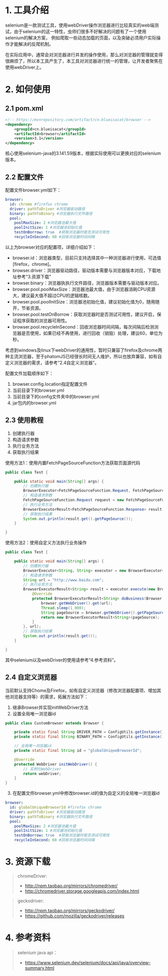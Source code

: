 # 1. 工具介绍

selenium是一款测试工具，使用webDriver操作浏览器进行比较真实的web端测试，由于selenium的这一特性，虫师们很多不好解决的问题有了一个使用selenium的解决方案，
例如爬取一些动态加载的页面，以及突破必须用户实际操作才能解决的反爬机制。

在实际应用中，通常会对浏览器进行并发的操作使用，那么对浏览器的管理就变得很麻烦了，所以本工具产生了，本工具对浏览器进行统一的管理，让开发者聚焦在使用webDriver上。

# 2. 如何使用

## 2.1 pom.xml

~~~xml
<!-- https://mvnrepository.com/artifact/cn.blueisacat/browser -->
<dependency>
    <groupId>cn.blueisacat</groupId>
    <artifactId>browser</artifactId>
    <version>3.1</version>
</dependency>

~~~

核心使用selenium-java的3.141.59版本，根据实际使用可以更换对应的selenium版本。

## 2.2 配置文件

配置文件browser.yml如下：

~~~yaml
browser:
  id: chrome #firefox chrome
  driver: pathToDriver #浏览器驱动路径
  binary: pathToBinary #浏览器执行文件路径
  pool:
    poolMaxSize: 2 #浏览器池最大值
    poolInitSize: 1 #浏览器池初始化值
    testOnBorrow: true  #获取浏览器时是否测试可用性
    recycleInSecond: 60 #回收浏览器时间间隔
~~~

以上为browser对应的配置项，详细介绍如下：

* browser.id：浏览器类型，目前只支持选择其中一种浏览器进行使用，可选值[firefox，chrome]。
* browser.driver：浏览器驱动路径，驱动版本需要与浏览器版本对应，下载地址参考“3.资源下载”
* browser.binary：浏览器执执行文件路径，浏览器版本需要与驱动版本对应。
* browser.pool.poolMaxSize：浏览器池最大值，由于浏览器消耗CPU资源大，建议最大值不超过CPU的逻辑核数。
* browser.pool.poolInitSize：浏览器池初始化值，建议初始化值为0，随用随开，节省资源。
* browser.pool.testOnBorrow：获取浏览器时是否测试可用性，建议开启，保证程序获取的浏览器可用性。
* browser.pool.recycleInSecond：回收浏览器时间间隔，每次间隔后检测浏览器是否使用，如果已经不再使用，进行回收（销毁）处理，建议60，单位为秒。

考虑到windows及linux下webDriver的通用性，暂时只兼容了firefox及chrome两种主流浏览器，至于phatomJS已经很长时间无人维护，所以也放弃兼容，如有自定义浏览器的需求，请参考“2.4自定义浏览器”。

配置文件加载顺序如下：

1. browser.config.location指定配置文件
2. 当前目录下的browser.yml
3. 当前目录下的config文件夹中的browser.yml
4. jar包内的browser.yml

## 2.3 使用教程

1. 创建执行器
2. 构造请求参数
3. 执行业务方法
4. 获取执行结果

使用方法1：使用内置FetchPageSourceFunction方法获取页面源代码

~~~java
public class Test {

    public static void main(String[] args) {
        // 创建执行器
        BrowserExecutor<FetchPageSourceFunction.Request, FetchPageSourceFunction.Response> executor = new BrowserExecutor<FetchPageSourceFunction.Request, FetchPageSourceFunction.Response>();
        // 构造请求参数
        FetchPageSourceFunction.Request request = new FetchPageSourceFunction.Request("https://www.baidu.com");
        // 执行业务方法
        BrowserExecutorResult<FetchPageSourceFunction.Response> result = executor.execute(new FetchPageSourceFunction(), request);
        // 获取执行结果
        System.out.println(result.get().getPageSource());
    }

}
~~~

使用方法2：使用自定义方法执行业务操作

~~~java
public class Test {

    public static void main(String[] args) {
        // 创建执行器
        BrowserExecutor<String, String> executor = new BrowserExecutor<String, String>();
        // 构造请求参数
        String url = "http://www.baidu.com";
        // 执行业务方法
        BrowserExecutorResult<String> result = executor.execute(new BrowserExecutorFunction<String, String>() {
            @Override
            protected BrowserExecutorResult<String> doBusiness(Browser browser, String url) throws Exception {
                browser.getWebDriver().get(url);
                Thread.sleep(1_000);
                String pageSource = browser.getWebDriver().getPageSource();
                return new BrowserExecutorResult<String>(pageSource);
            }
        }, url);
        // 获取执行结果
        System.out.println(result.get());
    }

}
~~~

其中selenium以及webDriver的使用请参考“4.参考资料”。

## 2.4 自定义浏览器

当前默认支持Chome及Firefox，如有自定义浏览器（修改浏览器配置项、增加其他浏览器支持等）的需求，拓展方法如下：

1. 继承Browser并实现initWebDriver方法
2. 设置全局唯一浏览器id

```java
public class CustomBrowser extends Browser {

    private static final String DRIVER_PATH = ConfigUtils.getInstance().getStringVal("browser.driver");
    private static final String BINARY_PATH = ConfigUtils.getInstance().getStringVal("browser.binary");

    // 全局唯一浏览器id
    private static final String id = "globalUniqueBrowserId";

    @Override
    protected WebDriver initWebDriver() {
        // 实例化WebDriver
        return webDriver;
    }
}
```

3. 在配置文件browser.yml中修改browser.id的值为自定义的全局唯一浏览器id

~~~yaml
browser:
  id: globalUniqueBrowserId #firefox chrome
  driver: pathToDriver #浏览器驱动路径
  binary: pathToBinary #浏览器执行文件路径
  pool:
    poolMaxSize: 2 #浏览器池最大值
    poolInitSize: 1 #浏览器池初始化值
    testOnBorrow: true  #获取浏览器时是否测试可用性
    recycleInSecond: 60 #回收浏览器时间间隔
~~~

# 3. 资源下载

> chromeDriver:
>* http://npm.taobao.org/mirrors/chromedriver/
>* http://chromedriver.storage.googleapis.com/index.html

> geckodriver:
>* http://npm.taobao.org/mirrors/geckodriver/
>* https://github.com/mozilla/geckodriver/releases

# 4. 参考资料

> selenium java api：
>* https://www.selenium.dev/selenium/docs/api/java/overview-summary.html
